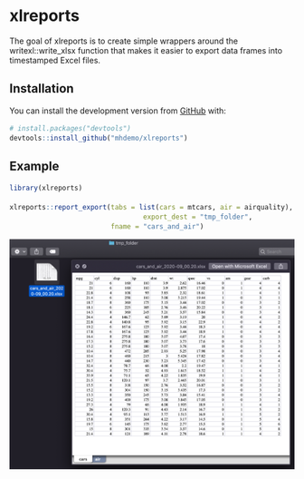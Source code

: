 
<!-- README.md is generated from README.Rmd. Please edit that file -->

# xlreports

<!-- badges: start -->

<!-- badges: end -->

The goal of xlreports is to create simple wrappers around the
writexl::write\_xlsx function that makes it easier to export data frames
into timestamped Excel files.

## Installation

<!-- You can install the released version of xlreports from [CRAN](https://CRAN.R-project.org) with:

``` r
install.packages("xlreports")
``` -->

You can install the development version from
[GitHub](https://github.com/) with:

``` r
# install.packages("devtools")
devtools::install_github("mhdemo/xlreports")
```

## Example

``` r
library(xlreports)

xlreports::report_export(tabs = list(cars = mtcars, air = airquality),
                                 export_dest = "tmp_folder",
                         fname = "cars_and_air")
```

<img src="images/screenshot_1.png" width="550px" style="display: block; margin: auto;" />
